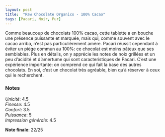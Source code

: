 ```yaml
---
layout: post
title:  "Raw Chocolate Organico - 100% Cacao"
tags: [Pacari, Noir, Pur] 
---
```


Comme beaucoup de chocolats 100% cacao, cette tablette a en bouche une présence puissante et marquée, mais qui, comme souvent avec le cacao arriba, n’est pas particulièrement amère. Pacari réussit cependant à éviter un piège commun au 100%: ce chocolat est moins pâteux que ses semblables.
Plus en détails, on y apprécie les notes de noix grillées et un peu d’acidité et d’amertume qui sont caracteristiques de Pacari. C’est une expérience importante: on comprend ce qui fait la base des autres chocolats.
En soi, c’est un chocolat très agréable, bien qu’à réserver à ceux qui le recherchent.

### Notes

_Unicité_: 4.5  
_Finesse_: 4.5  
_Confort_: 3.5  
_Puissance_: 5  
_Impression générale_: 4.5

**Note finale**: 22/25